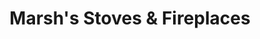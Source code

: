 ---
title: "Marsh's Stoves & Fireplaces"
url: /toronto/marshs-stoves-und-fireplaces/
shop: Kamine & Öfen
---